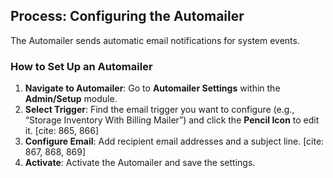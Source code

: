 ## Process: Configuring the Automailer

The Automailer sends automatic email notifications for system events. 

### How to Set Up an Automailer

1. **Navigate to Automailer**: Go to **Automailer Settings** within the **Admin/Setup** module. 
2. **Select Trigger**: Find the email trigger you want to configure (e.g., “Storage Inventory With Billing Mailer”) and click the **Pencil Icon** to edit it. [cite: 865, 866]
3. **Configure Email**: Add recipient email addresses and a subject line. [cite: 867, 868, 869]
4. **Activate**: Activate the Automailer and save the settings.